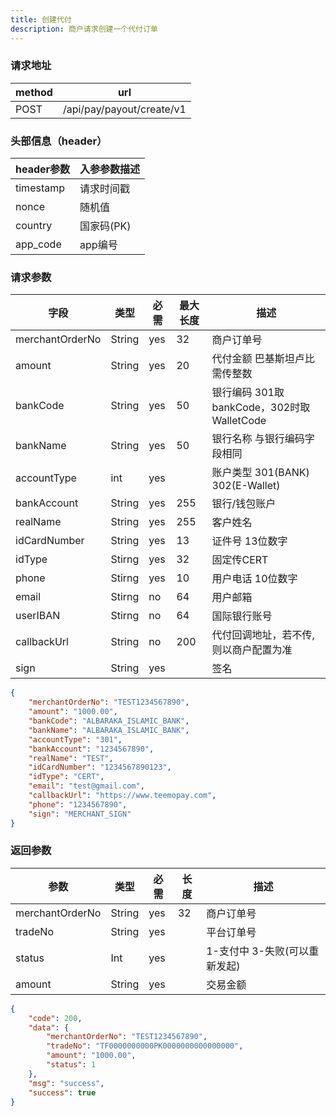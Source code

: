 ```yaml
---
title: 创建代付
description: 商户请求创建一个代付订单
---
```


### 请求地址

| method | url                       |
| ------ | ------------------------- |
| POST   | /api/pay/payout/create/v1 |

### 头部信息（header）

| header参数                  | 入参参数描述  |
|---------------------------|---------|
| timestamp                 | 请求时间戳   |
| nonce                     | 随机值     |
| country                   | 国家码(PK) |
| app_code                  | app编号   |

### 请求参数

| 字段              | 类型   | 必需  | 最大长度 | 描述                              |
|-----------------| ------ |-----|------|---------------------------------|
| merchantOrderNo | String | yes | 32   | 商户订单号                           |
| amount          | String | yes | 20   | 代付金额 巴基斯坦卢比 需传整数                |
| bankCode        | String | yes | 50   | 银行编码  301取bankCode，302时取WalletCode |
| bankName        | String | yes | 50   | 银行名称 与银行编码字段相同                  |
| accountType     | int    | yes |      | 账户类型 301(BANK) 302(E-Wallet)    |
| bankAccount     | String | yes | 255  | 银行/钱包账户                         |
| realName        | String | yes | 255  | 客户姓名                            |
| idCardNumber    | String | yes | 13   | 证件号   13位数字                     |
| idType          | Stirng | yes | 32   | 固定传CERT                         |
| phone           | Stirng | yes | 10   | 用户电话  10位数字                     |
| email           | Stirng | no  | 64   | 用户邮箱                            |
| userIBAN        | Stirng | no  | 64   | 国际银行账号                          |
| callbackUrl     | String | no  | 200  | 代付回调地址，若不传, 则以商户配置为准            |
| sign            | String | yes |      | 签名                              |

```json title=请求示例
{
    "merchantOrderNo": "TEST1234567890",
    "amount": "1000.00",
    "bankCode": "ALBARAKA_ISLAMIC_BANK",
    "bankName": "ALBARAKA_ISLAMIC_BANK",
    "accountType": "301",
    "bankAccount": "1234567890",
    "realName": "TEST",
    "idCardNumber": "1234567890123",
    "idType": "CERT",
    "email": "test@gmail.com",
    "callbackUrl": "https://www.teemopay.com",
    "phone": "1234567890",
    "sign": "MERCHANT_SIGN"
}
```

### 返回参数

| 参数            | 类型   | 必需 | 长度 | 描述                          |
| --------------- | ------ | ---- | ---- | ----------------------------- |
| merchantOrderNo | String | yes  | 32   | 商户订单号                    |
| tradeNo         | String | yes  |      | 平台订单号                    |
| status          | Int | yes  |      | 1-支付中 3-失败(可以重新发起) |
| amount          | String | yes  |      | 交易金额                      |

```json title=返回示例
{
    "code": 200,
    "data": {
        "merchantOrderNo": "TEST1234567890",
        "tradeNo": "TF0000000000PK0000000000000000",
        "amount": "1000.00",
        "status": 1
    },
    "msg": "success",
    "success": true
}
```
